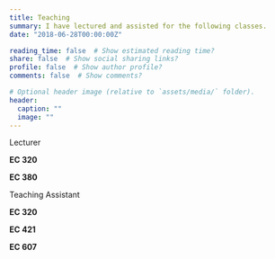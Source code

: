 ```yaml
---
title: Teaching
summary: I have lectured and assisted for the following classes.
date: "2018-06-28T00:00:00Z"

reading_time: false  # Show estimated reading time?
share: false  # Show social sharing links?
profile: false  # Show author profile?
comments: false  # Show comments?

# Optional header image (relative to `assets/media/` folder).
header:
  caption: ""
  image: ""
---
```


Lecturer<br>

**EC 320**

**EC 380**

Teaching Assistant<br>

**EC 320**

**EC 421**

**EC 607**
